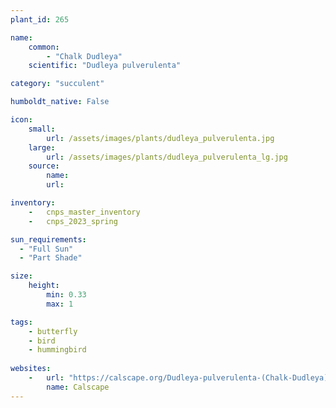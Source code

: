 ```yaml
---
plant_id: 265 

name: 
    common: 
        - "Chalk Dudleya"  
    scientific: "Dudleya pulverulenta"  

category: "succulent"

humboldt_native: False

icon: 
    small: 
        url: /assets/images/plants/dudleya_pulverulenta.jpg 
    large: 
        url: /assets/images/plants/dudleya_pulverulenta_lg.jpg 
    source: 
        name: 
        url: 

inventory: 
    -   cnps_master_inventory
    -   cnps_2023_spring

sun_requirements:
  - "Full Sun"
  - "Part Shade"

size:
    height: 
        min: 0.33 
        max: 1

tags: 
    - butterfly
    - bird
    - hummingbird
 
websites: 
    -   url: "https://calscape.org/Dudleya-pulverulenta-(Chalk-Dudleya)"
        name: Calscape
---
```

